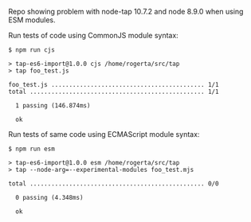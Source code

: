 Repo showing problem with node-tap 10.7.2 and node 8.9.0 when using ESM modules.

Run tests of code using CommonJS module syntax: 

    $ npm run cjs                       
     
    > tap-es6-import@1.0.0 cjs /home/rogerta/src/tap
    > tap foo_test.js
     
    foo_test.js ........................................... 1/1
    total ................................................. 1/1
     
      1 passing (146.874ms)
     
      ok

Run tests of same code using ECMAScript module syntax: 

    $ npm run esm
     
    > tap-es6-import@1.0.0 esm /home/rogerta/src/tap
    > tap --node-arg=--experimental-modules foo_test.mjs
     
    total ................................................. 0/0
     
      0 passing (4.348ms)
     
      ok

